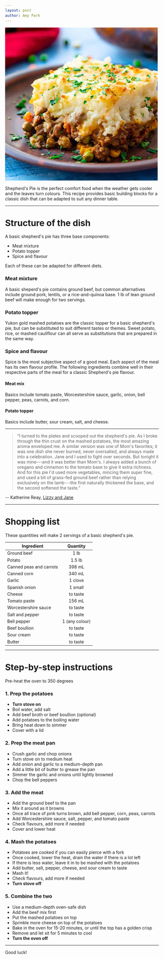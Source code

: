 ```yaml
---
layout: post
author: Amy Park
---
```


![pie1](/assets/css/pie1.jpeg)

Shepherd's Pie is the perfect comfort food when the weather gets cooler and the leaves turn colours. This recipe provides basic building blocks for a classic dish that can be adapted to suit any dinner table.

---
# Structure of the dish
A basic shepherd's pie has three base components: 

- Meat mixture
- Potato topper
- Spice and flavour

Each of these can be adapted for different diets.
### Meat mixture
A basic sheperd's pie contains ground beef, but common alternatives include ground pork, lentils, or a rice-and-quinoa base. 1 lb of lean ground beef will make enough for two servings. 
### Potato topper
Yukon gold mashed potatoes are the classic topper for a basic shepherd's pie, but can be substituted to suit different tastes or themes. Sweet potato, rice, or mashed cauliflour can all serve as substitutions that are prepared in the same way. 

### Spice and flavour
Spice is the most subjective aspect of a good meal. Each aspect of the meal has its own flavour profile. The following ingredients combine well in their respective parts of the meal for a classic Shepherd's pie flavour. 

#### Meat mix
Basics include tomato paste, Worcestershire sauce, garlic, onion, bell pepper, peas, carrots, and corn.
#### Potato topper
Basics include butter, sour cream, salt, and cheese. 

---

> “I turned to the plates and scooped out the shepherd's pie. As I broke through the thin crust on the mashed potatoes, the most amazing aroma enveloped me. A similar version was one of Mom's favorites; it was one dish she never burned, never oversalted, and always made into a celebration. Jane and I used to fight over seconds. 
> But tonight it was mine---and it was better than Mom's. I always added a bunch of oregano and cinnamon to the tomato base to give it extra richness. And for this pie I'd used more vegetables, mincing them super fine, and used a bit of grass-fed ground beef rather than relying exclusively on the lamb---the first naturally thickened the base, and the second softened the taste.”

--  Katherine Reay, [Lizzy and Jane](https://www.goodreads.com/book/show/19167656-lizzy-and-jane)

---

# Shopping list

These quantities will make 2 servings of a basic shepherd's pie.

| Ingredient        | Quantity  |
| ------------- |:-------------:| 
| Ground beef     | 1 lb | 
| Potato      | 1.5 lb | 
| Canned peas and carrots | 398 mL  |
| Canned corn   | 340 mL |
| Garlic  | 1 clove |
| Spanish onion  | 1 small |
| Cheese  |  to taste  |
| Tomato paste | 156 mL |
| Worcestershire sauce | to taste |
| Salt and pepper | to taste |
| Bell pepper | 1 (any colour) |
| Beef boullion |  to taste | 
| Sour cream | to taste | 
| Butter | to taste |

---

# Step-by-step instructions
Pre-heat the oven to 350 degrees
### 1. Prep the potatoes
- **Turn stove on**
- Boil water, add salt
- Add beef broth or beef boullion (optional)
- Add potatoes to the boiling water
- Bring heat down to simmer
- Cover with a lid

### 2. Prep the meat pan
- Crush garlic and chop onions
- Turn stove on to medium heat
- Add onion and garlic to a medium-depth pan
- Add a little bit of butter to grease the pan
- Simmer the garlic and onions until lightly browned
- Chop the bell peppers

### 3. Add the meat
- Add the ground beef to the pan
- Mix it around as it browns
- Once all trace of pink turns brown, add bell pepper, corn, peas, carrots
- Add Worcestershire sauce, salt, pepper, and tomato paste
- Check flavours, add more if needed
- Cover and lower heat
### 4. Mash the potatoes
- Potatoes are cooked if you can easily pierce with a fork
- Once cooked, lower the heat, drain the water if there is a lot left
- If there is less water, leave it in to be mashed with the potatoes
- Add butter, salt, pepper, cheese, and sour cream to taste
- Mash it!
- Check flavours, add more if needed
- **Turn stove off**

### 5. Combine the two
- Use a medium-depth oven-safe dish
- Add the beef mix first
- Put the mashed potatoes on top
- Sprinkle more cheese on top of the potatoes
- Bake in the oven for 15-20 minutes, or until the top has a golden crisp
- Remove and let sit for 5 minutes to cool
- **Turn the oven off** 

---

Good luck!